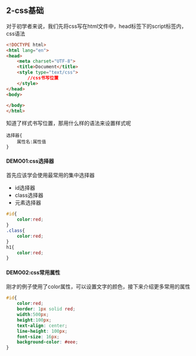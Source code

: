 ## 2-css基础
对于初学者来说，我们先将css写在html文件中，head标签下的script标签内，css语法
``` html
<!DOCTYPE html>
<html lang="en">
<head>
    <meta charset="UTF-8">
    <title>Document</title>
    <style type="text/css">
        //css书写位置
    </style>
</head>
<body>
    
</body>
</html>
```

知道了样式书写位置，那用什么样的语法来设置样式呢
```
选择器{
    属性名:属性值
}
```

#### DEMO01:css选择器
首先应该学会使用最常用的集中选择器
* id选择器
* class选择器
* 元素选择器
``` css
#id{
    color:red;
}
.class{
    color:red;
}
h1{
    color:red;
}
```

#### DEMO02:css常用属性
刚才的例子使用了color属性，可以设置文字的颜色，接下来介绍更多常用的属性
``` css
#id{
    color:red;
    border: 1px solid red;
    width:500px;
    height:100px;
    text-align: center;
    line-height: 100px;
    font-size: 16px;
    background-color: #eee;
}
```
